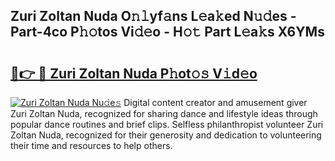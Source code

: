 ## Zuri Zoltan Nuda O𝚗𝚕yf𝚊ns L𝚎a𝚔ed N𝚞𝚍es - Part-4co P𝚑𝚘tos Vi𝚍𝚎o - H𝚘𝚝 Part L𝚎a𝚔s X6YMs

# <h2><a href="http://kfaya0b.oniu.top/?m=Zuri+Zoltan+Nuda">🔗👉 🔴 Zuri Zoltan Nuda P𝚑ot𝚘𝚜 V𝚒d𝚎o</a></h2>

[![Zuri Zoltan Nuda Nu𝚍e𝚜](https://i.imgur.com/0qMVB7G.gif)](http://kfaya0b.oniu.top/?m=Zuri+Zoltan+Nuda)
Digital content creator and amusement giver Zuri Zoltan Nuda, recognized for sharing dance and lifestyle ideas through popular dance routines and brief clips. Selfless philanthropist volunteer Zuri Zoltan Nuda, recognized for their generosity and dedication to volunteering their time and resources to help others.  
